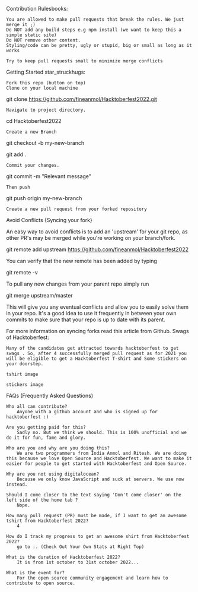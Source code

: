 Contribution Rulesbooks:

    You are allowed to make pull requests that break the rules. We just merge it ;)
    Do NOT add any build steps e.g npm install (we want to keep this a simple static site)
    Do NOT remove other content.
    Styling/code can be pretty, ugly or stupid, big or small as long as it works

    Try to keep pull requests small to minimize merge conflicts

Getting Started star_struckhugs:

    Fork this repo (button on top)
    Clone on your local machine

git clone https://github.com/fineanmol/Hacktoberfest2022.git

    Navigate to project directory.

cd Hacktoberfest2022

    Create a new Branch

git checkout -b my-new-branch

git add .

    Commit your changes.

git commit -m "Relevant message"

    Then push

git push origin my-new-branch

    Create a new pull request from your forked repository


Avoid Conflicts {Syncing your fork}

An easy way to avoid conflicts is to add an 'upstream' for your git repo, as other PR's may be merged while you're working on your branch/fork.

git remote add upstream https://github.com/fineanmol/Hacktoberfest2022

You can verify that the new remote has been added by typing

git remote -v

To pull any new changes from your parent repo simply run

git merge upstream/master

This will give you any eventual conflicts and allow you to easily solve them in your repo. It's a good idea to use it frequently in between your own commits to make sure that your repo is up to date with its parent.

For more information on syncing forks read this article from Github.
Swags of Hacktoberfest:

    Many of the candidates get attracted towards hacktoberfest to get swags . So, after 4 successfully merged pull request as for 2021 you will be eligible to get a Hacktoberfest T-shirt and Some stickers on your doorstep.

    tshirt image

    stickers image

FAQs (Frequently Asked Questions)

    Who all can contribute?
        Anyone with a github account and who is signed up for hacktoberfest :)

    Are you getting paid for this?
        Sadly no. But we think we should. This is 100% unofficial and we do it for fun, fame and glory.

    Who are you and why are you doing this?
        We are two programmers from India Anmol and Ritesh. We are doing this because we love Open Source and Hacktoberfest. We want to make it easier for people to get started with Hacktoberfest and Open Source.

    Why are you not using digitalocean?
        Because we only know JavaScript and suck at servers. We use now instead.

    Should I come closer to the text saying 'Don't come closer' on the left side of the home tab ?
        Nope.

    How many pull request (PR) must be made, if I want to get an awesome tshirt from Hacktoberfest 2022?
        4

    How do I track my progress to get an awesome shirt from Hacktoberfest 2022?
        go to :. (Check Out Your Own Stats at Right Top)

    What is the duration of Hacktoberfest 2022?
        It is from 1st october to 31st october 2022...

    What is the event for?
        For the open source community engagement and learn how to contribute to open source.

